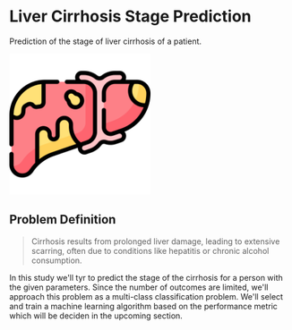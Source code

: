 # Liver Cirrhosis Stage Prediction
Prediction of the stage of liver cirrhosis of a patient.

<img src='static/images/liver.png' width='50%'>

## Problem Definition

> Cirrhosis results from prolonged liver damage, leading to extensive scarring, often due to conditions like hepatitis or chronic alcohol consumption.

In this study we'll tyr to predict the stage of the cirrhosis for a person with the given parameters. Since the number of outcomes are limited, we'll approach this problem as a multi-class classification problem. We'll select and train a machine learning algorithm based on the performance metric which will be deciden in the upcoming section.
